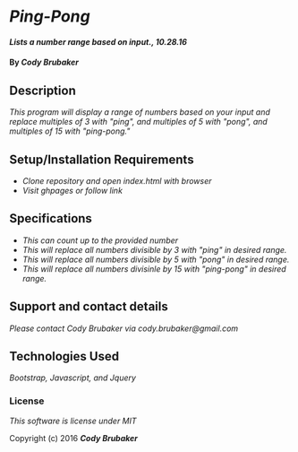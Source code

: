 # _Ping-Pong_

#### _Lists a number range based on input., 10.28.16_

#### By _**Cody Brubaker**_

## Description

_This program will display a range of numbers based on your input and replace multiples of 3 with "ping", and multiples of 5 with "pong", and multiples of 15 with "ping-pong."_

## Setup/Installation Requirements

* _Clone repository and open index.html with browser_
* _Visit ghpages or follow link_

## Specifications
* _This can count up to the provided number_
* _This will replace all numbers divisible by 3 with "ping" in desired range._
* _This will replace all numbers divisible by 5 with "pong" in desired range._
* _This will replace all numbers divisinle by 15 with "ping-pong" in desired range._

## Support and contact details

_Please contact Cody Brubaker via cody.brubaker@gmail.com_

## Technologies Used

_Bootstrap, Javascript, and Jquery_

### License

*This software is license under MIT*

Copyright (c) 2016 **_Cody Brubaker_**
